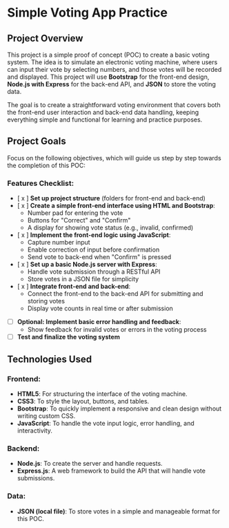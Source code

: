 # Simple Voting App Practice

## Project Overview
This project is a simple proof of concept (POC) to create a basic voting system. The idea is to simulate an electronic voting machine, where users can input their vote by selecting numbers, and those votes will be recorded and displayed. This project will use **Bootstrap** for the front-end design, **Node.js with Express** for the back-end API, and **JSON** to store the voting data.

The goal is to create a straightforward voting environment that covers both the front-end user interaction and back-end data handling, keeping everything simple and functional for learning and practice purposes.

## Project Goals
Focus on the following objectives, which will guide us step by step towards the completion of this POC:

### Features Checklist:
- [ x ] **Set up project structure** (folders for front-end and back-end)
- [ x ] **Create a simple front-end interface using HTML and Bootstrap**:
  - Number pad for entering the vote
  - Buttons for "Correct" and "Confirm"
  - A display for showing vote status (e.g., invalid, confirmed)
- [ x ] **Implement the front-end logic using JavaScript**:
  - Capture number input
  - Enable correction of input before confirmation
  - Send vote to back-end when "Confirm" is pressed
- [ x ] **Set up a basic Node.js server with Express**:
  - Handle vote submission through a RESTful API
  - Store votes in a JSON file for simplicity
- [ x ] **Integrate front-end and back-end**:
  - Connect the front-end to the back-end API for submitting and storing votes
  - Display vote counts in real time or after submission
- [ ] **Optional: Implement basic error handling and feedback**:
  - Show feedback for invalid votes or errors in the voting process
- [ ] **Test and finalize the voting system**

## Technologies Used

### Frontend:
- **HTML5**: For structuring the interface of the voting machine.
- **CSS3**: To style the layout, buttons, and tables.
- **Bootstrap**: To quickly implement a responsive and clean design without writing custom CSS.
- **JavaScript**: To handle the vote input logic, error handling, and interactivity.

### Backend:
- **Node.js**: To create the server and handle requests.
- **Express.js**: A web framework to build the API that will handle vote submissions.

### Data:
- **JSON (local file)**: To store votes in a simple and manageable format for this POC.
